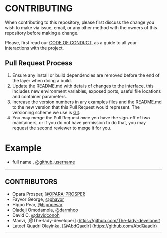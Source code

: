 # CONTRIBUTING

When contributing to this repository, please first discuss the change you wish to make via issue, email, or any other method with the owners of this repository before making a change.

Please, first read our [CODE OF CONDUCT](https://github.com/HacktoberfestinAba/HacktoberfestinAba.github.io/CODE_OF_CONDUCT.md), as a guide to all your interactions with the project.

## Pull Request Process

1. Ensure any install or build dependencies are removed before the end of the layer when doing a build.
2. Update the README.md with details of changes to the interface, this includes new environment variables, exposed ports, useful file locations and container parameters.
3. Increase the version numbers in any examples files and the README.md to the new version that this Pull Request would represent. The versioning scheme we use is [Git](http://git-scm.com/).
4. You may merge the Pull Request once you have the sign-off of two maintainers, or if you do not have permission to do that, you may request the second reviewer to merge it for you.

# Example

- full name , [@github_username](link)

---

## CONTRIBUTORS

- Opara Prosper, [@OPARA-PROSPER](https://github.com/OPARA-PROSPER)
- Fayvor George, [@phavor](https://github.com/phavor)
- Hippo Pear,  [@hippoesar](https://github.com/hippoesar)
- Oladeji Omodamola, [@darmhoo](https://github.com/darmhoo)
- David C. [@davidconoh](https://github.com/davidconoh)
- Manvi, [@The-lady-developer] (https://github.com/The-lady-developer)
- Lateef Quadri Olayinka, [@AbdQaadir] (https://github.com/AbdQaadir)
---
